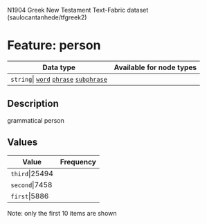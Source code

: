 <p>N1904 Greek New Testament Text-Fabric dataset (saulocantanhede/tfgreek2)</p>

<h1>Feature: person</h1>

<table>
<thead>
<tr>
  <th>Data type</th>
  <th>Available for node types</th>
</tr>
</thead>
<tbody>
<tr>
  <td><code>string</code>| <A HREF="featurebynodetype.md#word"><code>word</code></A> <A HREF="featurebynodetype.md#phrase"><code>phrase</code></A> <A HREF="featurebynodetype.md#subphrase"><code>subphrase</code></A></td>
</tr>
</tbody>
</table>

<h2>Description</h2>

<p>grammatical person</p>

<h2>Values</h2>

<table>
<thead>
<tr>
  <th>Value</th>
  <th>Frequency</th>
</tr>
</thead>
<tbody>
<tr>
  <td><code>third</code>|25494</td>
</tr>
<tr>
  <td><code>second</code>|7458</td>
</tr>
<tr>
  <td><code>first</code>|5886</td>
</tr>
</tbody>
</table>

<p>Note: only the first 10 items are shown</p>

